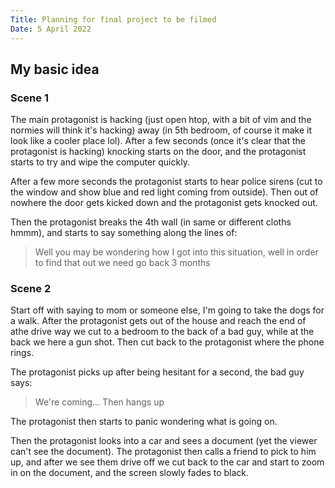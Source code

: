```yaml
---
Title: Planning for final project to be filmed
Date: 5 April 2022
---
```


## My basic idea
### Scene 1
The main protagonist is hacking (just open htop, with a bit of vim and
the normies will think it's hacking) away (in 5th bedroom, of course it
make it look like a cooler place lol). After a few seconds (once it's clear
that the protagonist is hacking) knocking starts on the door, and the
protagonist starts to try and wipe the computer quickly.

After a few more seconds the protagonist starts to hear police sirens (cut to
the window and show blue and red light coming from outside). Then out of
nowhere the door gets kicked down and the protagonist gets knocked out.

Then the protagonist breaks the 4th wall (in same or different cloths hmmm),
and starts to say something along the lines of:

> Well you may be wondering how I got into this situation, well in order to find that out we need go back 3 months
### Scene 2
Start off with saying to mom or someone else, I'm going to take the dogs for a
walk. After the protagonist gets out of the house and reach the end of athe
drive way we cut to a bedroom to the back of a bad guy, while at the back we
here a gun shot. Then cut back to the protagonist where the phone rings.

The protagonist picks up after being hesitant for a second, the bad guy says:
> We're coming...
Then hangs up

The protagonist then starts to panic wondering what is going on.

Then the protagonist looks into a car and sees a document (yet the viewer can't
see the document). The protagonist then calls a friend to pick to him up, and
after we see them drive off we cut back to the car and start to zoom in on the
document, and the screen slowly fades to black.
